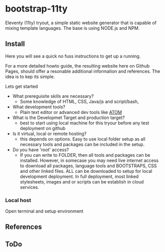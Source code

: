 # bootstrap-11ty
Eleventy (11ty) tryout, a simple static website generator that is capable of mixing template languages. The base is using NODE.js and NPM.

## Install

Here you will see a quick no fuss instructions to get up a running.

For a more detailed howto guide, the resulting website here on Github Pages, should offer a resonable additional information and references. 
The idea is to kep its simple.  

Lets get started

- What prereguisite skills are necessary?
    - Some knowledge of HTML, CSS, Java/js and script/bash,   
 - What development tools?
   -  Plain text editor or advanced dev tools like [ATOM](https://atom.io/)
 - What is the Developmet Target and production target?
    - best to start using local machine for this tryour before any test deployment on github 
 - Is it virtual, local or remote hosting?
    - this depends on options. Easy to use local folder setup as all necessary tools and packages can be included in the setup.
 - Do you have 'root' access?
    - If you can write to FOLDER, then all tools and packages can be installed. However, in somecase you may need live internet access to download all packages, language tools and BOOTSTRAPS, CSS and other linked files. ALL can be downloaded to setup for local development deployment. In full deployment, most linked stylesheets, images and or scripts can be establish in cloud services. 

### Local host

Open terminal and setup environment



## References

## ToDo






